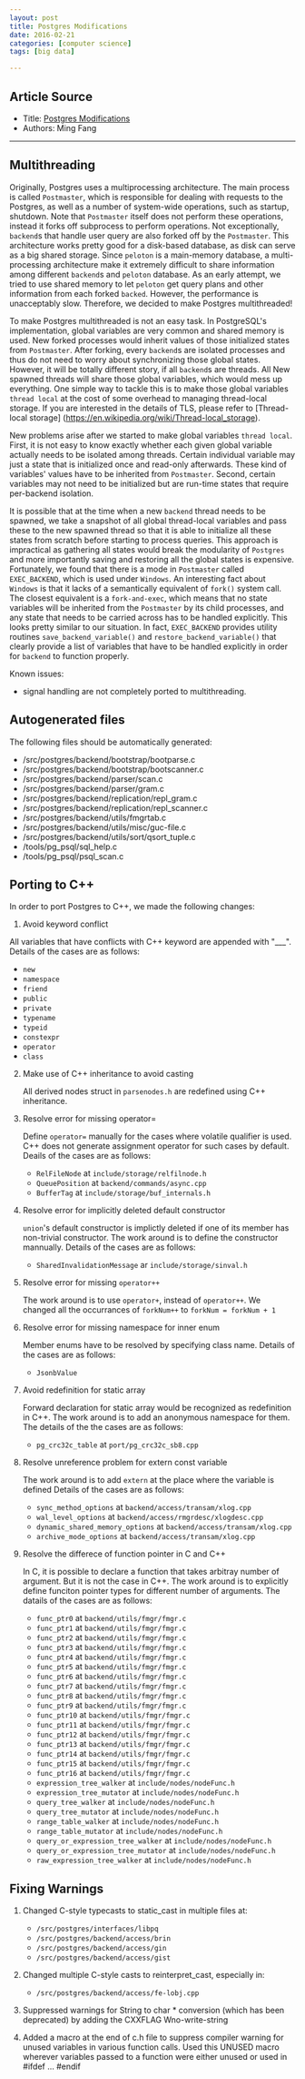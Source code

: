 ```yaml
---
layout: post
title: Postgres Modifications
date: 2016-02-21
categories: [computer science]
tags: [big data]

---
```

## Article Source
* Title: [Postgres Modifications](https://github.com/cmu-db/peloton/wiki/Postgres-Modifications)
* Authors: Ming Fang

---

## Multithreading

Originally, Postgres uses a multiprocessing architecture. The main process is called `Postmaster`, which is responsible for dealing with requests to the Postgres, as well as a number of system-wide operations, such as startup, shutdown. Note that `Postmaster` itself does not perform these operations, instead it forks off subprocess to perform operations. Not exceptionally, `backend`s that handle user query are also forked off by the `Postmaster`. This architecture works pretty good for a disk-based database, as disk can serve as a big shared storage. Since `peloton` is a main-memory database, a multi-processing architecture make it extremely difficult to share information among different `backend`s and `peloton` database. As an early attempt, we tried to use shared memory to let `peloton` get query plans and other information from each forked `backed`. However, the performance is unacceptably slow. Therefore, we decided to make Postgres multithreaded! 

To make Postgres multithreaded is not an easy task. In PostgreSQL's implementation, global variables are very common and shared memory is used. New forked processes would inherit values of those initialized states from `Postmaster`. After forking, every `backend`s are isolated processes and thus do not need to worry about synchronizing those global states. However, it will be totally different story, if all `backend`s are threads. All New spawned threads will share those global variables, which would mess up everything. One simple way to tackle this is to make those global variables `thread local` at the cost of some overhead to managing thread-local storage. If you are interested in the details of TLS, please refer to [Thread-local storage] (https://en.wikipedia.org/wiki/Thread-local_storage). 

New problems arise after we started to make global variables `thread local`. First, it is not easy to know exactly whether each given global variable actually needs to be isolated among threads. Certain individual variable may just a state that is initialized once and read-only afterwards. These kind of variables' values have to be inherited from `Postmaster`. Second, certain variables may not need to be initialized but are run-time states that require per-backend isolation. 

It is possible that at the time when a new `backend` thread needs to be spawned, we take a snapshot of all global thread-local variables and pass these to the new spawned thread so that it is able to initialize all these states from scratch before starting to process queries. This approach is impractical as gathering all states would break the modularity of `Postgres` and more importantly saving and restoring all the global states is expensive. Fortunately, we found that there is a mode in `Postmaster` called `EXEC_BACKEND`, which is used under `Windows`. An interesting fact about `Windows` is that it lacks of a semantically equivalent of `fork()` system call. The closest equivalent is a `fork-and-exec`, which means that no state variables will be inherited from the `Postmaster` by its child processes, and any state that needs to
be carried across has to be handled explicitly. This looks pretty similar to our situation. In fact, `EXEC_BACKEND` provides utility routines `save_backend_variable()` and `restore_backend_variable()` that clearly provide a list of variables that have to be handled explicitly in order for `backend` to function properly.

Known issues:
* signal handling are not completely ported to multithreading.

## Autogenerated files

The following files should be automatically generated:

* /src/postgres/backend/bootstrap/bootparse.c
* /src/postgres/backend/bootstrap/bootscanner.c
* /src/postgres/backend/parser/scan.c
* /src/postgres/backend/parser/gram.c
* /src/postgres/backend/replication/repl_gram.c
* /src/postgres/backend/replication/repl_scanner.c
* /src/postgres/backend/utils/fmgrtab.c 
* /src/postgres/backend/utils/misc/guc-file.c 
* /src/postgres/backend/utils/sort/qsort_tuple.c 
* /tools/pg_psql/sql_help.c
* /tools/pg_psql/psql_scan.c

## Porting to C++

In order to port Postgres to C++, we made the following changes:

1. Avoid keyword conflict
  
  All variables that have conflicts with C++ keyword are appended with "___". Details of the cases are as follows:

  * `new`
  * `namespace`
  * `friend`
  * `public`
  * `private`
  * `typename`
  * `typeid`
  * `constexpr`
  * `operator`
  * `class`

2. Make use of C++ inheritance to avoid casting

    All derived nodes struct in `parsenodes.h` are redefined using C++ inheritance.

3. Resolve error for missing operator=

    Define `operator=` manually for the cases where volatile qualifier is used. C++
    does not generate assignment operator for such cases by default. Deails of the cases
    are as follows:

    * `RelFileNode` at `include/storage/relfilnode.h`
    * `QueuePosition` at `backend/commands/async.cpp`
    * `BufferTag` at `include/storage/buf_internals.h`

4. Resolve error for implicitly deleted default constructor

    `union`'s default constructor is implictly deleted if one of its member has
    non-trivial constructor. The work around is to define the constructor mannually. 
    Details of the cases are as follows:

    * `SharedInvalidationMessage` ar `include/storage/sinval.h`


5. Resolve error for missing `operator++`

    The work around is to use `operator+`, instead of `operator++`. We changed all
    the occurrances of `forkNum++` to `forkNum = forkNum + 1`

6. Resolve error for missing namespace for inner enum
    
    Member enums have to be resolved by specifying class name. Details of the 
    cases are as follows:

    * `JsonbValue`

7. Avoid redefinition for static array

    Forward declaration for static array would be recognized as redefinition in C++. 
    The work around is to add an anonymous namespace for them. The details of the
    the cases are as follows:

    * `pg_crc32c_table` at `port/pg_crc32c_sb8.cpp`

8. Resolve unreference problem for extern const variable

    The work around is to add `extern` at the place where the variable is defined
    Details of the cases are as follows:

    * `sync_method_options` at `backend/access/transam/xlog.cpp`
    * `wal_level_options` at `backend/access/rmgrdesc/xlogdesc.cpp`
    * `dynamic_shared_memory_options` at `backend/access/transam/xlog.cpp`
    * `archive_mode_options` at `backend/access/transam/xlog.cpp`

9. Resolve the differece of function pointer in C and C++
    
    In C, it is possible to declare a function that takes arbitray number of argument.
    But it is not the case in C++. The work around is to explicitly define funciton
    pointer types for different number of arguments. The datails of the cases are 
    as follows:

    * `func_ptr0` at `backend/utils/fmgr/fmgr.c`
    * `func_ptr1` at `backend/utils/fmgr/fmgr.c`
    * `func_ptr2` at `backend/utils/fmgr/fmgr.c`
    * `func_ptr3` at `backend/utils/fmgr/fmgr.c`
    * `func_ptr4` at `backend/utils/fmgr/fmgr.c`
    * `func_ptr5` at `backend/utils/fmgr/fmgr.c`
    * `func_ptr6` at `backend/utils/fmgr/fmgr.c`
    * `func_ptr7` at `backend/utils/fmgr/fmgr.c`
    * `func_ptr8` at `backend/utils/fmgr/fmgr.c`
    * `func_ptr9` at `backend/utils/fmgr/fmgr.c`
    * `func_ptr10` at `backend/utils/fmgr/fmgr.c`
    * `func_ptr11` at `backend/utils/fmgr/fmgr.c`
    * `func_ptr12` at `backend/utils/fmgr/fmgr.c`
    * `func_ptr13` at `backend/utils/fmgr/fmgr.c`
    * `func_ptr14` at `backend/utils/fmgr/fmgr.c`
    * `func_ptr15` at `backend/utils/fmgr/fmgr.c`
    * `func_ptr16` at `backend/utils/fmgr/fmgr.c`
    * `expression_tree_walker` at `include/nodes/nodeFunc.h`
    * `expression_tree_mutator` at `include/nodes/nodeFunc.h`
    * `query_tree_walker` at `include/nodes/nodeFunc.h`
    * `query_tree_mutator` at `include/nodes/nodeFunc.h`
    * `range_table_walker` at `include/nodes/nodeFunc.h`
    * `range_table_mutator` at `include/nodes/nodeFunc.h`
    * `query_or_expression_tree_walker` at `include/nodes/nodeFunc.h`
    * `query_or_expression_tree_mutator` at `include/nodes/nodeFunc.h`
    * `raw_expression_tree_walker` at `include/nodes/nodeFunc.h`

## Fixing Warnings

1. Changed C-style typecasts to static_cast in multiple files at:
    * `/src/postgres/interfaces/libpq`
    * `/src/postgres/backend/access/brin`
    * `/src/postgres/backend/access/gin`
    * `/src/postgres/backend/access/gist`

2. Changed multiple C-style casts to reinterpret_cast, especially in:
    * `/src/postgres/backend/access/fe-lobj.cpp`

3. Suppressed warnings for String to char * conversion (which has been deprecated) by adding the CXXFLAG Wno-write-string

4. Added a macro at the end of c.h file to suppress compiler warning for unused variables in various function calls. Used this UNUSED macro wherever variables passed to a function were either unused or used in #ifdef ... #endif
